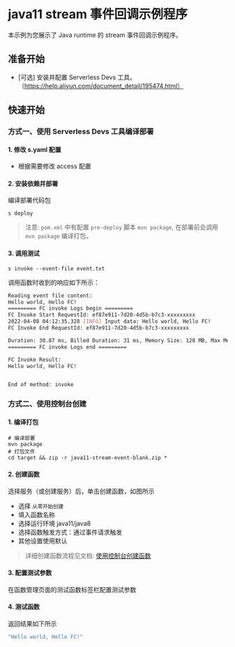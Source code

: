 # java11 stream 事件回调示例程序
本示例为您展示了 Java runtime 的 stream 事件回调示例程序。


## 准备开始
- [可选] 安装并配置 Serverless Devs 工具。（https://help.aliyun.com/document_detail/195474.html）

## 快速开始
### 方式一、使用 Serverless Devs 工具编译部署

#### 1. 修改 s.yaml 配置
- 根据需要修改 access 配置

#### 2. 安装依赖并部署

编译部署代码包
```shell
s deploy
```
> 注意: `pom.xml` 中有配置 `pre-deploy` 脚本 `mvn package`, 在部署前会调用 `mvn package` 编译打包。

#### 3. 调用测试

```shell
s invoke --event-file event.txt
```

调用函数时收到的响应如下所示：

```bash
Reading event file content:
Hello world, Hello FC!
========= FC invoke Logs begin =========
FC Invoke Start RequestId: ef87e911-7d20-4d5b-b7c3-xxxxxxxxx
2022-04-08 04:12:35.328 [INFO] Input data: Hello world, Hello FC!
FC Invoke End RequestId: ef87e911-7d20-4d5b-b7c3-xxxxxxxxx

Duration: 30.87 ms, Billed Duration: 31 ms, Memory Size: 128 MB, Max Memory Used: 66.68 MB
========= FC invoke Logs end =========

FC Invoke Result:
Hello world, Hello FC!


End of method: invoke
```

### 方式二、使用控制台创建

#### 1. 编译打包

```shell
# 编译部署
mvn package
# 打包文件
cd target && zip -r java11-stream-event-blank.zip *
```

#### 2. 创建函数
选择服务（或创建服务）后，单击创建函数，如图所示
- 选择 `从零开始创建`
- 填入函数名称
- 选择运行环境 java11/java8
- 选择函数触发方式：通过事件请求触发
- 其他设置使用默认

> 详细创建函数流程见文档: [使用控制台创建函数](https://help.aliyun.com/document_detail/51783.html)

#### 3. 配置测试参数
在函数管理页面的测试函数标签栏配置测试参数

#### 4. 测试函数

返回结果如下所示
```bash
"Hello world, Hello FC!"
```
